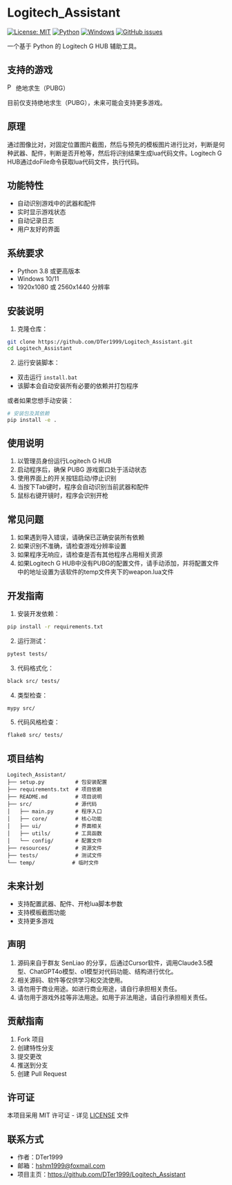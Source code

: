 # Logitech_Assistant

[![License: MIT](https://img.shields.io/badge/License-MIT-yellow.svg)](https://opensource.org/licenses/MIT)
[![Python](https://img.shields.io/badge/python-3.8+-blue.svg)](https://www.python.org/downloads/)
[![Windows](https://img.shields.io/badge/Platform-Windows-brightgreen.svg)](https://www.microsoft.com/windows)
[![GitHub issues](https://img.shields.io/github/issues/DTer1999/Logitech_Assistant)](https://github.com/DTer1999/Logitech_Assistant/issues)

一个基于 Python 的 Logitech G HUB 辅助工具。

## 支持的游戏

<img src="resources/assets/2.ico" alt="PUBG Logo" width="16" height="16"/> 绝地求生（PUBG）

目前仅支持绝地求生（PUBG），未来可能会支持更多游戏。

## 原理
通过图像比对，对固定位置图片截图，然后与预先的模板图片进行比对，判断是何种武器、配件，判断是否开枪等，然后将识别结果生成lua代码文件。Logitech G HUB通过doFile命令获取lua代码文件，执行代码。

## 功能特性

- 自动识别游戏中的武器和配件
- 实时显示游戏状态
- 自动记录日志
- 用户友好的界面

## 系统要求

- Python 3.8 或更高版本
- Windows 10/11
- 1920x1080 或 2560x1440 分辨率

## 安装说明

1. 克隆仓库：
```bash
git clone https://github.com/DTer1999/Logitech_Assistant.git
cd Logitech_Assistant
```

2. 运行安装脚本：
- 双击运行 `install.bat`
- 该脚本会自动安装所有必要的依赖并打包程序

或者如果您想手动安装：

```bash
# 安装包及其依赖
pip install -e .
```

## 使用说明

1. 以管理员身份运行Logitech G HUB
2. 启动程序后，确保 PUBG 游戏窗口处于活动状态
3. 使用界面上的开关按钮启动/停止识别
4. 当按下Tab键时，程序会自动识别当前武器和配件
5. 鼠标右键开镜时，程序会识别开枪

## 常见问题

1. 如果遇到导入错误，请确保已正确安装所有依赖
2. 如果识别不准确，请检查游戏分辨率设置
3. 如果程序无响应，请检查是否有其他程序占用相关资源
4. 如果Logitech G HUB中没有PUBG的配置文件，请手动添加，并将配置文件中的地址设置为该软件的temp文件夹下的weapon.lua文件

## 开发指南

1. 安装开发依赖：
```bash
pip install -r requirements.txt
```

2. 运行测试：
```bash
pytest tests/
```

3. 代码格式化：
```bash
black src/ tests/
```

4. 类型检查：
```bash
mypy src/
```

5. 代码风格检查：
```bash
flake8 src/ tests/
```

## 项目结构

```
Logitech_Assistant/
├── setup.py          # 包安装配置
├── requirements.txt  # 项目依赖
├── README.md         # 项目说明
├── src/              # 源代码
│   ├── main.py       # 程序入口
│   ├── core/         # 核心功能
│   ├── ui/           # 界面相关
│   ├── utils/        # 工具函数
│   └── config/       # 配置文件
├── resources/        # 资源文件
├── tests/            # 测试文件
└── temp/            # 临时文件
```

## 未来计划

- 支持配置武器、配件、开枪lua脚本参数
- 支持模板截图功能
- 支持更多游戏

## 声明

1. 源码来自于群友 SenLiao 的分享，后通过Cursor软件，调用Claude3.5模型、ChatGPT4o模型、o1模型对代码功能、结构进行优化。
2. 相关源码、软件等仅供学习和交流使用。
3. 请勿用于商业用途。如进行商业用途，请自行承担相关责任。
4. 请勿用于游戏外挂等非法用途。如用于非法用途，请自行承担相关责任。

## 贡献指南

1. Fork 项目
2. 创建特性分支
3. 提交更改
4. 推送到分支
5. 创建 Pull Request

## 许可证

本项目采用 MIT 许可证 - 详见 [LICENSE](LICENSE) 文件

## 联系方式

- 作者：DTer1999
- 邮箱：hshm1999@foxmail.com
- 项目主页：https://github.com/DTer1999/Logitech_Assistant